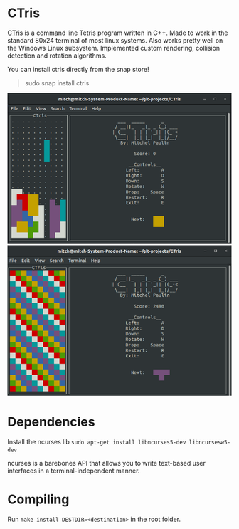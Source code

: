 # CTris
[CTris](https://snapcraft.io/ctris) is a command line Tetris program written in C++. Made to work in the standard 80x24 terminal of most linux systems. Also works pretty well on the Windows Linux subsystem. Implemented custom rendering, collision detection and rotation algorithms.

You can install ctris directly from the snap store!
>sudo snap install ctris

![demo](demo/demo.png)
![gameover](demo/demo_gameover.png)

# Dependencies 

Install the ncurses lib
`sudo apt-get install libncurses5-dev libncursesw5-dev`

ncurses is a barebones API that allows you to write text-based user interfaces in a terminal-independent manner.

# Compiling
Run `make install DESTDIR=<destination>` in the root folder. 
